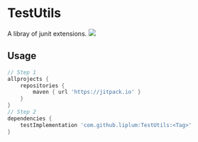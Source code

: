 # TestUtils
A libray of junit extensions.
[![](https://jitpack.io/v/liplum/TestUtils.svg)](https://jitpack.io/#liplum/TestUtils)
## Usage

```groovy
// Step 1
allprojects {
    repositories {
        maven { url 'https://jitpack.io' }
    }
}
// Step 2
dependencies {
    testImplementation 'com.github.liplum:TestUtils:<Tag>'
}
```